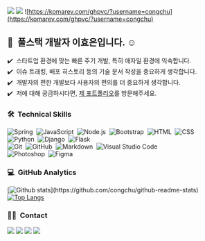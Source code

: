 <a href="https://congchu.github.io/portfolio-1"><img src="https://img.shields.io/badge/Porfoilo-web-blue"/></a>
<a href="https://www.notion.so/FullStack-Programmer-12a087212d21471abfce21cb3c347298"><img src="https://img.shields.io/badge/Porfoilo-Docs-blue"/></a>
![https://komarev.com/ghpvc/?username=congchu](https://komarev.com/ghpvc/?username=congchu)


## 👋 &nbsp;풀스택 개발자 이효은입니다. ☺️

✔️ &nbsp;스타트업 환경에 맞는 빠른 주기 개발, 특히 애자일 환경에 익숙합니다.\
✔️ &nbsp;이슈 트래킹, 배포 히스토리 등의 기술 문서 작성을 중요하게 생각합니다.\
✔️ &nbsp;개발자의 편한 개발보다 사용자의 편의를 더 중요하게 생각합니다.\
✔️ &nbsp;저에 대해 궁금하시다면, <a href="https://project-angieangel.tistory.com/">제 포트폴리오</a>를 방문해주세요.


### 🛠 &nbsp;Technical Skills
![Spring](https://img.shields.io/badge/-Spring-05122A?style=flat&logo=spring)&nbsp;
![JavaScript](https://img.shields.io/badge/-JavaScript-05122A?style=flat&logo=javascript)&nbsp;
![Node.js](https://img.shields.io/badge/-Node.js-05122A?style=flat&logo=node.js)&nbsp;
![Bootstrap](https://img.shields.io/badge/-Bootstrap-05122A?style=flat&logo=bootstrap&logoColor=563D7C)&nbsp;
![HTML](https://img.shields.io/badge/-HTML-05122A?style=flat&logo=HTML5)&nbsp;
![CSS](https://img.shields.io/badge/-CSS-05122A?style=flat&logo=CSS3&logoColor=1572B6)&nbsp;\
![Python](https://img.shields.io/badge/-Python-05122A?style=flat&logo=python)&nbsp;
![Django](https://img.shields.io/badge/-Django-05122A?style=flat&logo=django&logoColor=092E20)&nbsp;
![Flask](https://img.shields.io/badge/-Flask-05122A?style=flat&logo=flask)&nbsp;\
![Git](https://img.shields.io/badge/-Git-05122A?style=flat&logo=git)&nbsp;
![GitHub](https://img.shields.io/badge/-GitHub-05122A?style=flat&logo=github)&nbsp;
![Markdown](https://img.shields.io/badge/-Markdown-05122A?style=flat&logo=markdown)&nbsp;
![Visual Studio Code](https://img.shields.io/badge/-Visual%20Studio%20Code-05122A?style=flat&logo=visual-studio-code&logoColor=007ACC)&nbsp;\
![Photoshop](https://img.shields.io/badge/-Photoshop-05122A?style=flat&logo=rstudio)&nbsp;
![Figma](https://img.shields.io/badge/-Figma-05122A?style=flat&logo=adobe-photoshop)&nbsp;
<br/>

### 💻 &nbsp;GitHub Analytics

[![Github stats](https://github-readme-stats.vercel.app/api?username=congchu&show_icons=true&theme=algolia&include_all_commits=true&count_private=true")](https://github.com/congchu/github-readme-stats)
[![Top Langs](https://github-readme-stats.vercel.app/api/top-langs/?username=congchu&layout=compact&theme=algolia)](https://github.com/congchu/github-readme-stats)


### 🤝🏻 &nbsp;Contact
<a href="mailto:gydms0136@naver.com"><img src="https://img.shields.io/badge/-gydms0136@naver.com-D14836?style=flat&logo=Naver&logoColor=white"/></a>
<a href="mailto:gydms0136@gmail.com"><img src="https://img.shields.io/badge/-gydms0136@gmail.com-D14836?style=flat&logo=Gmail&logoColor=white"/></a>
<a href="https://instagram.com/jeongkooo"><img src="https://img.shields.io/badge/-@jeongkooo__-E4405F?style=flat&logo=Instagram&logoColor=white"/></a>
<a href="https://www.facebook.com/minjung.koo2"><img src="https://img.shields.io/badge/-@minjung.koo2-1877F2?style=flat&logo=Facebook&logoColor=white"/></a>
